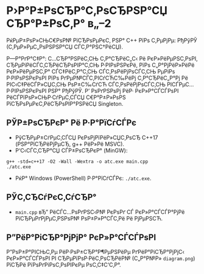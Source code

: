 ﻿# Р›Р°Р±РѕСЂР°С‚РѕСЂРЅР°СЏ СЂР°Р±РѕС‚Р° в„–2

РќРµР±РѕР»СЊС€РѕР№ РїСЂРѕРµРєС‚ РЅР° C++ РїРѕ С‚РµРјРµ: РђРўРЎ (С‚РµР»РµС„РѕРЅРЅР°СЏ СЃС‚Р°РЅС†РёСЏ).

Р—Р°РґР°С‡Р°: С…СЂР°РЅРёС‚СЊ С‚Р°СЂРёС„С‹ Рё РєР»РёРµРЅС‚РѕРІ, СЂРµРіРёСЃС‚СЂРёСЂРѕРІР°С‚СЊ Р·РІРѕРЅРєРё, РїРѕ С„Р°РјРёР»РёРё РєР»РёРµРЅС‚Р° СЃС‡РёС‚Р°С‚СЊ СЃС‚РѕРёРјРѕСЃС‚СЊ РµРіРѕ Р·РІРѕРЅРєРѕРІ РїРѕ РґРµР№СЃС‚РІСѓСЋС‰РёРј С‚Р°СЂРёС„Р°Рј Рё РІС‹С‡РёСЃР»СЏС‚СЊ РѕР±С‰СѓСЋ СЃС‚РѕРёРјРѕСЃС‚СЊ РІСЃРµС… Р·РІРѕРЅРєРѕРІ РЅР° РђРўРЎ. Р’ РѕРґРЅРѕРј РёР· РєР»Р°СЃСЃРѕРІ РёСЃРїРѕР»СЊР·СѓРµС‚СЃСЏ С€Р°Р±Р»РѕРЅ РїСЂРѕРµРєС‚РёСЂРѕРІР°РЅРёСЏ Singleton.

## РЎР±РѕСЂРєР° Рё Р·Р°РїСѓСЃРє
- РўСЂРµР±СѓРµС‚СЃСЏ РєРѕРјРїРёР»СЏС‚РѕСЂ C++17 (РЅР°РїСЂРёРјРµСЂ, g++ РёР»Рё MSVC).
- Р‘С‹СЃС‚СЂР°СЏ СЃР±РѕСЂРєР° (MinGW):
```
g++ -std=c++17 -O2 -Wall -Wextra -o atc.exe main.cpp
./atc.exe
```
- РќР° Windows (PowerShell) Р·Р°РїСѓСЃРє: `./atc.exe`.

## РЎС‚СЂСѓРєС‚СѓСЂР°
- `main.cpp` вЂ” РёСЃС…РѕРґРЅС‹Р№ РєРѕРґ СЃ РєР»Р°СЃСЃР°РјРё РїСЂРµРґРјРµС‚РЅРѕР№ РѕР±Р»Р°СЃС‚Рё Рё РјРµРЅСЋ.

## Р”РёР°РіСЂР°РјРјР° РєР»Р°СЃСЃРѕРІ
Р”РѕР±Р°РІСЊС‚Рµ РёР·РѕР±СЂР°Р¶РµРЅРёРµ РґРёР°РіСЂР°РјРјС‹ РєР»Р°СЃСЃРѕРІ РІ СЂРµРїРѕР·РёС‚РѕСЂРёР№ (С„Р°Р№Р» `diagram.png`) РїСЂРё РїРѕРґРіРѕС‚РѕРІРєРµ РѕС‚С‡С‘С‚Р°.

